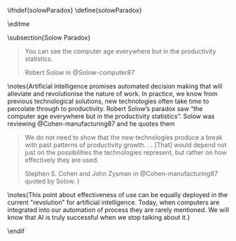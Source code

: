 \ifndef{solowParadox}
\define{solowParadox}

\editme

\subsection{Solow Paradox}

> You can see the computer age everywhere but in the productivity statistics.
>
> Robert Solow in @Solow-computer87

\notes{Artificial intelligence promises automated decision making that will alleviate and revolutionise the nature of work. In practice, we know from previous technological solutions, new technologies often take time to percolate through to productivity. Robert Solow’s paradox saw “the computer age everywhere but in the productivity statistics”. Solow was reviewing @Cohen-manufacturing87 and he quotes them

> We do not need to show that the new technologies produce a break with past patterns of productivity growth. ... [That] would depend not just on the possibilities the technologies represent, but rather on how effectively they are used.
>
> Stephen S. Cohen and John Zysman in @Cohen-manufacturing87 quoted by Solow.
}

\notes{This point about effectiveness of use can be equally deployed in the current "revolution" for artificial intelligence. Today, when computers are integrated into our automation of process they are rarely mentioned. We will know that AI is truly successful when we stop talking about it.}

\endif
